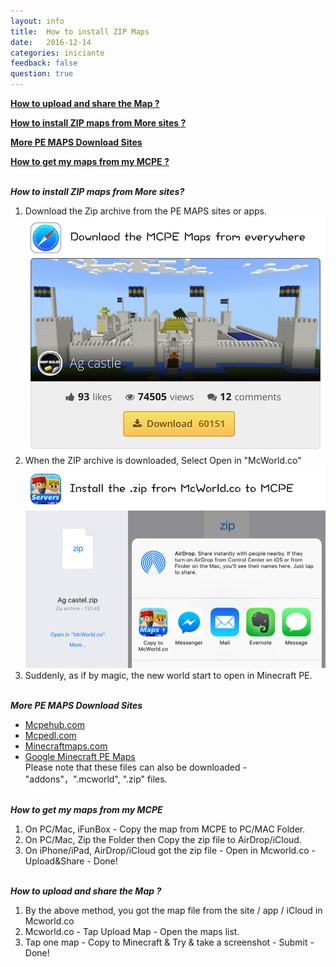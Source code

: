 ```yaml
---
layout: info
title:  How to install ZIP Maps
date:   2016-12-14
categories: iniciante
feedback: false
question: true
---
```

[**How to upload and share the Map ?**](#3)

[**How to install ZIP maps from More sites ?**](#1)

[**More PE MAPS Download Sites**](#2)

[**How to get my maps from my MCPE ?**](#3)

<span id = "1"></span>  
***How to install ZIP maps from More sites?***   
1. Download the Zip archive from the PE MAPS sites or apps.   
[![screenshot](/assets/images/zip1.jpg)](http://mcpehub.com/maps?sort=downloads)  
2. When the ZIP archive is downloaded, Select Open in "McWorld.co"    
![screenshot](/assets/images/zip2.jpg)  
3. Suddenly, as if by magic, the new world start to open in Minecraft PE.

<span id = "2"></span>  
***More PE MAPS Download Sites***  
- [<u>Mcpehub.com</u>](http://mcpehub.com/maps?sort=downloads)  
- [<u>Mcpedl.com</u>](http://mcpedl.com/tag/mcworld/)  
- [<u>Minecraftmaps.com</u>](http://www.minecraftmaps.com/pocket-edition-maps)  
- [<u>Google Minecraft PE Maps</u>](https://www.google.com/webhp?ion=1&espv=2&ie=UTF-8#q=minecraft%20pe%20map)  
Please note that these files can also be downloaded - "addons"，".mcworld", ".zip" files.

<span id = "3"></span>  
***How to get my maps from my MCPE***  
1. On PC/Mac, iFunBox - Copy the map from MCPE to PC/MAC Folder.  
2. On PC/Mac, Zip the Folder then Copy the zip file to AirDrop/iCloud.  
3. On iPhone/iPad, AirDrop/iCloud got the zip file - Open in Mcworld.co - Upload&Share - Done!

<span id = "0"></span>  
***How to upload and share the Map ?***  
1. By the above method, you got the map file from the site / app / iCloud in Mcworld.co  
2. Mcworld.co - Tap Upload Map - Open the maps list.  
3. Tap one map - Copy to Minecraft & Try & take a screenshot - Submit - Done!




















